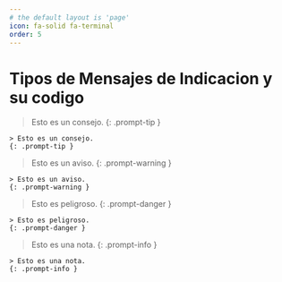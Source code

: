 ```yaml
---
# the default layout is 'page'
icon: fa-solid fa-terminal
order: 5
---
```


# Tipos de Mensajes de Indicacion y su codigo

> Esto es un consejo.
{: .prompt-tip }

```
> Esto es un consejo.
{: .prompt-tip }
```

> Esto es un aviso.
{: .prompt-warning }

```
> Esto es un aviso.
{: .prompt-warning }
```

> Esto es peligroso.
{: .prompt-danger }

```
> Esto es peligroso.
{: .prompt-danger }
```

> Esto es una nota.
{: .prompt-info }

```
> Esto es una nota.
{: .prompt-info }
```
